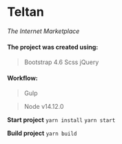 # Teltan
_The Internet Marketplace_

#### The project was created using:
> Bootstrap 4.6
> Scss
> jQuery

#### Workflow:
> Gulp 

> Node v14.12.0

**Start project**
```yarn install```
```yarn start```

**Build project**
```yarn build```

